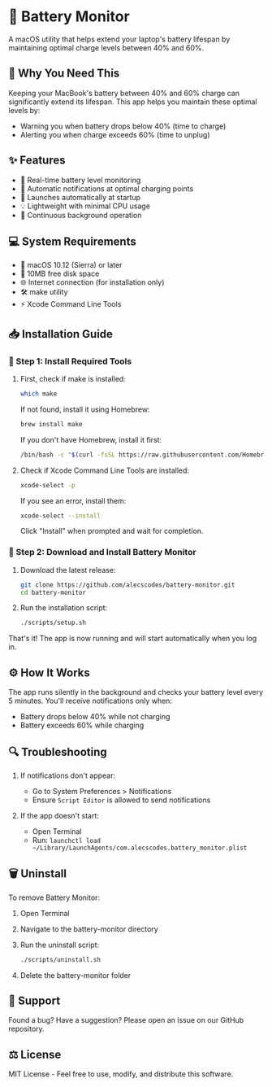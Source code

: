 # 🔋 Battery Monitor

A macOS utility that helps extend your laptop's battery lifespan by maintaining optimal charge levels between 40% and 60%.

## 🤔 Why You Need This

Keeping your MacBook's battery between 40% and 60% charge can significantly extend its lifespan. This app helps you maintain these optimal levels by:

- Warning you when battery drops below 40% (time to charge)
- Alerting you when charge exceeds 60% (time to unplug)

## ✨ Features

- 🔋 Real-time battery level monitoring
- 🔔 Automatic notifications at optimal charging points
- 🚀 Launches automatically at startup
- 💡 Lightweight with minimal CPU usage
- 🔄 Continuous background operation

## 💻 System Requirements

- 🍎 macOS 10.12 (Sierra) or later
- 💾 10MB free disk space
- 🌐 Internet connection (for installation only)
- 🛠️ make utility
- ⚡ Xcode Command Line Tools

## 📥 Installation Guide

### 🔧 Step 1: Install Required Tools

1. First, check if make is installed:

   ```bash
   which make
   ```

   If not found, install it using Homebrew:

   ```bash
   brew install make
   ```

   If you don't have Homebrew, install it first:

   ```bash
   /bin/bash -c "$(curl -fsSL https://raw.githubusercontent.com/Homebrew/install/HEAD/install.sh)"
   ```

2. Check if Xcode Command Line Tools are installed:

   ```bash
   xcode-select -p
   ```

   If you see an error, install them:

   ```bash
   xcode-select --install
   ```

   Click "Install" when prompted and wait for completion.

### 🚀 Step 2: Download and Install Battery Monitor

1. Download the latest release:

   ```bash
   git clone https://github.com/alecscodes/battery-monitor.git
   cd battery-monitor
   ```

2. Run the installation script:

   ```bash
   ./scripts/setup.sh
   ```

That's it! The app is now running and will start automatically when you log in.

## ⚙️ How It Works

The app runs silently in the background and checks your battery level every 5 minutes. You'll receive notifications only when:

- Battery drops below 40% while not charging
- Battery exceeds 60% while charging

## 🔍 Troubleshooting

1. If notifications don't appear:

   - Go to System Preferences > Notifications
   - Ensure `Script Editor` is allowed to send notifications

2. If the app doesn't start:
   - Open Terminal
   - Run: `launchctl load ~/Library/LaunchAgents/com.alecscodes.battery_monitor.plist`

## 🗑️ Uninstall

To remove Battery Monitor:

1. Open Terminal
2. Navigate to the battery-monitor directory
3. Run the uninstall script:

   ```bash
   ./scripts/uninstall.sh
   ```

4. Delete the battery-monitor folder

## 💬 Support

Found a bug? Have a suggestion? Please open an issue on our GitHub repository.

## ⚖️ License

MIT License - Feel free to use, modify, and distribute this software.
